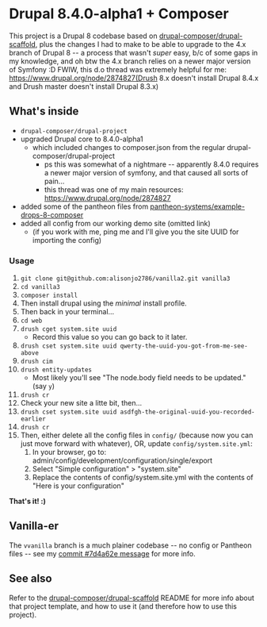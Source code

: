 # Drupal 8.4.0-alpha1 + Composer

This project is a Drupal 8 codebase based on [drupal-composer/drupal-scaffold](https://github.com/drupal-composer/drupal-scaffold), plus the changes I had to make to be able to upgrade to the 4.x branch of Drupal 8 -- a process that wasn't *super* easy, b/c of some gaps in my knowledge, and oh btw the 4.x branch relies on a newer major version of Symfony :D  FWIW, this d.o thread was extremely helpful for me: https://www.drupal.org/node/2874827(Drush 8.x doesn't install Drupal 8.4.x and Drush master doesn't install Drupal 8.3.x)

## What's inside

* `drupal-composer/drupal-project`
* upgraded Drupal core to 8.4.0-alpha1
  * which included changes to composer.json from the regular drupal-composer/drupal-project
    * ps this was somewhat of a nightmare -- apparently 8.4.0 requires a newer major version of symfony, and that caused all sorts of pain...
    * this thread was one of my main resources: https://www.drupal.org/node/2874827
* added some of the pantheon files from [pantheon-systems/example-drops-8-composer](https://github.com/pantheon-systems/example-drops-8-composer)
* added all config from our working demo site (omitted link)
  * (if you work with me, ping me and I'll give you the site UUID for importing the config)

### Usage
1. `git clone git@github.com:alisonjo2786/vanilla2.git vanilla3`
1. `cd vanilla3`
1. `composer install`
1. Then install drupal using the *minimal* install profile.
1. Then back in your terminal...
1. `cd web`
1. `drush cget system.site uuid`
    * Record this value so you can go back to it later.
1. `drush cset system.site uuid qwerty-the-uuid-you-got-from-me-see-above`
1. `drush cim`
1. `drush entity-updates`
    * Most likely you'll see "The node.body field needs to be updated." (say `y`)
1. `drush cr`
1. Check your new site a litte bit, then...
1. `drush cset system.site uuid asdfgh-the-original-uuid-you-recorded-earlier`
1. `drush cr`
1. Then, either delete all the config files in `config/` (because now you can just move forward with whatever), OR, update `config/system.site.yml`:
    1. In your browser, go to:<br />
    admin/config/development/configuration/single/export
    1. Select "Simple configuration" > "system.site"
    1. Replace the contents of config/system.site.yml with the contents of "Here is your configuration"

**That's it! :)**

## Vanilla-er

The `vvanilla` branch is a much plainer codebase -- no config or Pantheon files -- see my [commit #7d4a62e message](https://github.com/alisonjo2786/vanilla2/commit/7d4a62eae45696da1c370aabaa90115fb28748c7) for more info.

## See also

Refer to the [drupal-composer/drupal-scaffold](https://github.com/drupal-composer/drupal-scaffold) README for more info about that project template, and how to use it (and therefore how to use this project).
